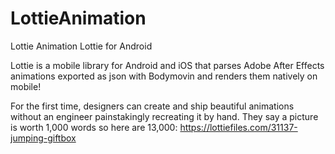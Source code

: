 # LottieAnimation
Lottie Animation
Lottie for Android

Lottie is a mobile library for Android and iOS that parses Adobe After Effects animations exported as json with Bodymovin and renders them natively on mobile!

For the first time, designers can create and ship beautiful animations without an engineer painstakingly recreating it by hand. They say a picture is worth 1,000 words so here are 13,000:
https://lottiefiles.com/31137-jumping-giftbox
